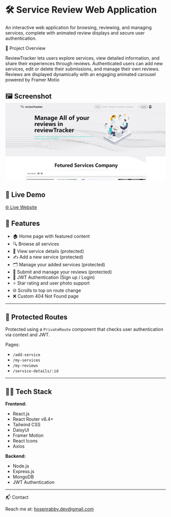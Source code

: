 # 🛠️ Service Review Web Application

An interactive web application for browsing, reviewing, and managing services, complete with animated review displays and secure user authentication.

🔎 Project Overview

ReviewTracker lets users explore services, view detailed information, and share their experiences through reviews. Authenticated users can add new services, edit or delete their submissions, and manage their own reviews. Reviews are displayed dynamically with an engaging animated carousel powered by Framer Motio

🖼 Screenshot
![Review Tracker — screenshot](./public/Screenshot.png)
---
## 🔗 Live Demo

[🌐 Live Website](https://service-review-tracker.netlify.app/)


## 🚀 Features

- 🏠 Home page with featured content
- 🔍 Browse all services
- 🧾 View service details (protected)
- ✍️ Add a new service (protected)
- 🗂️ Manage your added services (protected)
- 📝 Submit and manage your reviews (protected)
- 🔐 JWT Authentication (Sign up / Login)
- ⭐ Star rating and user photo support
- 🌐 Scrolls to top on route change
- ❌ Custom 404 Not Found page

---

## 🔐 Protected Routes

Protected using a `PrivateRoute` component that checks user authentication via context and JWT.

Pages:
- `/add-service`
- `/my-services`
- `/my-reviews`
- `/service-details/:id`

---

## 🧑‍💻 Tech Stack

**Frontend:**
- React.js
- React Router v6.4+
- Tailwind CSS
- DaisyUI
- Framer Motion
- React Icons
- Axios

**Backend:**
- Node.js
- Express.js
- MongoDB
- JWT Authentication

---

📬 Contact

Reach me at: hosenrabby.dev@gmail.com


